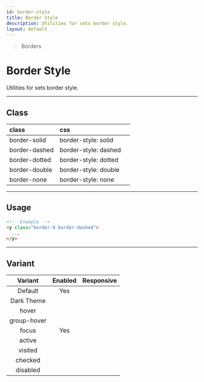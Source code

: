```yaml
---
id: border-style
title: Border Style
description: Utilities for sets border style.
layout: default
---
```


> Borders

# Border Style

Utilities for sets border style.

---

## Class

| <span class="px-3 py-1 text-white dark:text-charcoal-100 bg-charcoal-100 dark:bg-gray-600 rounded-full">class</span> | <span class="px-3 py-1 text-white dark:text-charcoal-100 bg-charcoal-100 dark:bg-gray-600 rounded-full">css</span> | |
|:--|:--|:-:|
| border-solid | border-style: solid | <y class="w-16 h-8 rounded bg-gray-300 border-2 border-solid"></y> |
| border-dashed | border-style: dashed | <y class="w-16 h-8 rounded bg-gray-300 border-2 border-dashed"></y> |
| border-dotted | border-style: dotted | <y class="w-16 h-8 rounded bg-gray-300 border-2 border-dotted"></y> |
| border-double | border-style: double | <y class="w-16 h-8 rounded bg-gray-300 border-2 border-double"></y> |
| border-none | border-style: none | <y class="w-16 h-8 rounded bg-gray-300 border-2 border-none"></y> |

---

## Usage

<y class="px-4 my-2 mx-auto w-56">
  <y class="p-4 bg-gray-400 border-8 border-dashed">
    <y class="w-full h-24 bg-gray-500"></y>
  </y>
</y>

```html
<!-- Example -->
<y class="border-8 border-dashed">
  ...
</y>
```

---

## Variant

| <span class="font-semibold underline">Variant</span> | <span class="font-semibold underline">Enabled</span> | <span class="font-semibold underline">Responsive</span> |
|:-:|:-:|:-:|
| Default | Yes | |
| Dark Theme | | |
| hover| | |
| group-hover | | |
| focus | Yes | |
| active | | |
| visited | | |
| checked | | |
| disabled | | |